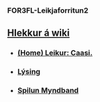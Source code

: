 ### FOR3FL-Leikjaforritun2

## [Hlekkur á wiki](https://github.com/robertatli/FOR3FL-Leikjaforritun2/wiki)
* ### [(Home) Leikur: Caasi.](/wikipages/wikipage1.md)
* ### [Lýsing](/wikipages/wikipage2.md)
* ### [Spilun Myndband](/wikipages/wikipage3.md)
